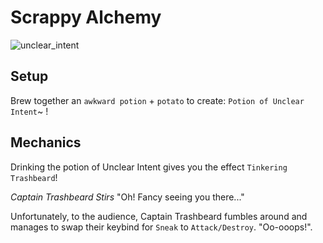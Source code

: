 # Scrappy Alchemy
![unclear_intent](https://github.com/user-attachments/assets/2d790d66-4b7a-4efb-923d-40d8c5e9f4e6)


## Setup

Brew together an `awkward potion` + `potato` to create:
`Potion of Unclear Intent`~ !

## Mechanics
Drinking the potion of Unclear Intent gives you the effect `Tinkering Trashbeard`!

*Captain Trashbeard Stirs* "Oh! Fancy seeing you there..."

Unfortunately, to the audience, Captain Trashbeard fumbles around and manages to swap their keybind for `Sneak` to `Attack/Destroy`. "Oo-ooops!". 
